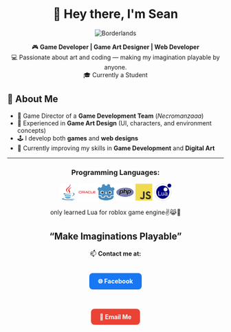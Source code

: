 <div align="center">  

# 👋 Hey there, I'm **Sean**

<p align="center">
<img src="https://www.pngarts.com/files/8/Borderlands-Transparent-Background-PNG.png" alt="Borderlands" width="300" />
</p> 

🎮 **Game Developer | Game Art Designer | Web Developer**   
💻 Passionate about art and coding — making my imagination playable by anyone.    
🎓 Currently a Student 
</div> 

## 🧩 About Me 
- 🧠 Game Director of a **Game Development Team** (*Necromanzaaa*) 
- 🎨 Experienced in **Game Art Design** (UI, characters, and environment concepts) 
- 🕹️ I develop both **games** and **web designs** 
- 🌱 Currently improving my skills in **Game Development** and **Digital Art** 

--- 

<div align="center"> 

### Programming Languages: 
<div align="center"> 

<img src="https://raw.githubusercontent.com/devicons/devicon/master/icons/java/java-original.svg" alt="Java" width="40" height="40"/> <img src="https://raw.githubusercontent.com/devicons/devicon/master/icons/oracle/oracle-original.svg" alt="Oracle" width="40" height="40"/> <img src="https://raw.githubusercontent.com/devicons/devicon/master/icons/godot/godot-original.svg" alt="Godot" width="40" height="40"/> <img src="https://raw.githubusercontent.com/devicons/devicon/master/icons/php/php-original.svg" alt="PHP" width="40" height="40"/> <img src="https://raw.githubusercontent.com/devicons/devicon/master/icons/javascript/javascript-original.svg" alt="JavaScript" width="40" height="40"/> <img src="https://raw.githubusercontent.com/devicons/devicon/master/icons/lua/lua-original.svg" alt="Lua" width="40" height="40"/> </div> 

only learned Lua for roblox game engine✌️😹🥀 

</div> 

<div align="center">  

## “Make Imaginations Playable” 

<p align="center">
  📫 <b>Contact me at:</b><br><br>

  <!-- Facebook Button -->
  <a href="https://www.facebook.com/sean.gianan.37/" target="_blank" 
     style="background-color:#1877F2;color:white;padding:10px 20px;border-radius:8px;
            text-decoration:none;font-weight:bold;display:inline-block;">
    🌐 Facebook
  </a>

  <!-- Spacer -->
  &nbsp;&nbsp;&nbsp;

  <!-- Email Button -->
  <a href="mailto:seangianan5@gmail.com" 
     style="background-color:#EA4335;color:white;padding:10px 20px;border-radius:8px;
            text-decoration:none;font-weight:bold;display:inline-block;">
    📧 Email Me
  </a>
</p>


</div>
